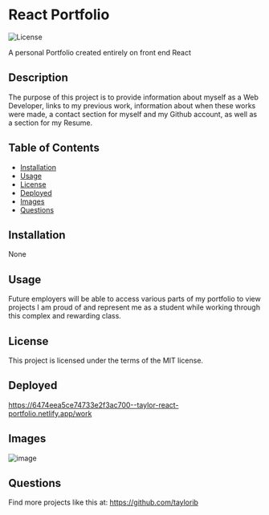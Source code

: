 # React Portfolio

![License](https://img.shields.io/badge/License-MIT-blue.svg)

A personal Portfolio created entirely on front end React

## Description

The purpose of this project is to provide information about myself as a Web Developer, links to my previous work, information about when these works were made, a contact section for myself and my Github account, as well as a section for my Resume.

## Table of Contents

- [Installation](#installation)
- [Usage](#usage)
- [License](#license)
- [Deployed](#deployed)
- [Images](#images)
- [Questions](#questions)

## Installation

None

## Usage

Future employers will be able to access various parts of my portfolio to view projects I am proud of and represent me as a student while working through this complex and rewarding class.

## License

This project is licensed under the terms of the MIT license.

## Deployed

https://6474eea5ce74733e2f3ac700--taylor-react-portfolio.netlify.app/work

## Images

![image](https://github.com/TayloRib/react-portfolio/assets/123839303/8cc8c27d-9ab1-4dd5-9624-d8b01f5a257a)

## Questions 

Find more projects like this at: https://github.com/taylorib
